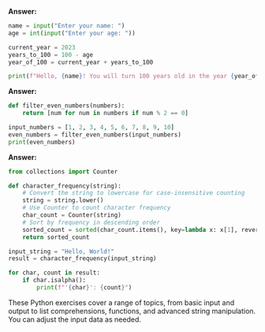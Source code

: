 **Answer:**
```python
name = input("Enter your name: ")
age = int(input("Enter your age: "))

current_year = 2023
years_to_100 = 100 - age
year_of_100 = current_year + years_to_100

print(f"Hello, {name}! You will turn 100 years old in the year {year_of_100}.")
```

**Answer:**
```python
def filter_even_numbers(numbers):
    return [num for num in numbers if num % 2 == 0]

input_numbers = [1, 2, 3, 4, 5, 6, 7, 8, 9, 10]
even_numbers = filter_even_numbers(input_numbers)
print(even_numbers)
```

**Answer:**
```python
from collections import Counter

def character_frequency(string):
    # Convert the string to lowercase for case-insensitive counting
    string = string.lower()
    # Use Counter to count character frequency
    char_count = Counter(string)
    # Sort by frequency in descending order
    sorted_count = sorted(char_count.items(), key=lambda x: x[1], reverse=True)
    return sorted_count

input_string = "Hello, World!"
result = character_frequency(input_string)

for char, count in result:
    if char.isalpha():
        print(f"'{char}': {count}")
```

These Python exercises cover a range of topics, from basic input and output to list comprehensions, functions, and advanced string manipulation. You can adjust the input data as needed.